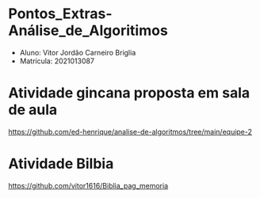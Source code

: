 # Pontos_Extras-Análise_de_Algoritimos
* Aluno: Vitor Jordão Carneiro Briglia
* Matrícula: 2021013087

# Atividade gincana proposta em sala de aula
https://github.com/ed-henrique/analise-de-algoritmos/tree/main/equipe-2

# Atividade Bilbia
https://github.com/vitor1616/Biblia_pag_memoria
